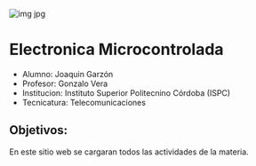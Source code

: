![img jpg](https://github.com/Joacogarzonn/ISPC/assets/166737211/8a57e75f-d8dd-4fd6-8782-6a069555b063)


# Electronica Microcontrolada
- Alumno: Joaquin Garzón
- Profesor: Gonzalo Vera
- Institucion: Instituto Superior Politecnino Córdoba (ISPC)
- Tecnicatura: Telecomunicaciones

## Objetivos:
En este sitio web se cargaran todos las actividades de la materia.
